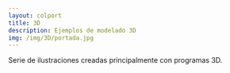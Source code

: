 ```yaml
---
layout: colport
title: 3D 
description: Ejemplos de modelado 3D
img: /img/3D/portada.jpg
---
```


Serie de ilustraciones creadas principalmente con programas 3D.

<div class="section group">
        <div class="col span_6_of_12">
	  <img class="image_enlarge" src="{{ site.baseurl }}/img/3D/faro.jpg" alt=""/>
	</div>
        <div class="col span_6_of_12">
	  <img class="image_enlarge" src="{{ site.baseurl }}/img/3D/entorno_casco.jpg" alt=""/>
	</div>
</div>
<div class="section group">
        <div class="col span_12_of_12">
	  <img class="image_enlarge" src="{{ site.baseurl }}/img/3D/criatura_busto.jpg" alt=""/>
	</div>
</div>

